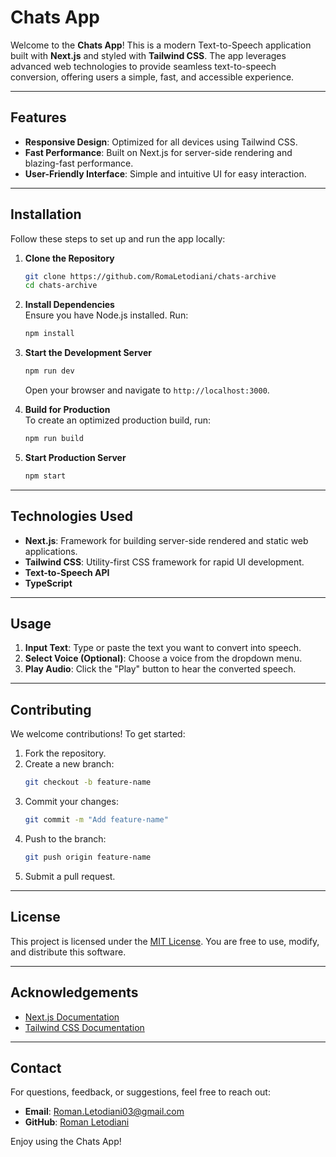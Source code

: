 # Chats App

Welcome to the **Chats App**! This is a modern Text-to-Speech application built with **Next.js** and styled with **Tailwind CSS**. The app leverages advanced web technologies to provide seamless text-to-speech conversion, offering users a simple, fast, and accessible experience.

---

## Features

- **Responsive Design**: Optimized for all devices using Tailwind CSS.
- **Fast Performance**: Built on Next.js for server-side rendering and blazing-fast performance.
- **User-Friendly Interface**: Simple and intuitive UI for easy interaction.

---

## Installation

Follow these steps to set up and run the app locally:

1. **Clone the Repository**

   ```bash
   git clone https://github.com/RomaLetodiani/chats-archive
   cd chats-archive
   ```

2. **Install Dependencies**  
   Ensure you have Node.js installed. Run:

   ```bash
   npm install
   ```

3. **Start the Development Server**

   ```bash
   npm run dev
   ```

   Open your browser and navigate to `http://localhost:3000`.

4. **Build for Production**  
   To create an optimized production build, run:

   ```bash
   npm run build
   ```

5. **Start Production Server**
   ```bash
   npm start
   ```

---

## Technologies Used

- **Next.js**: Framework for building server-side rendered and static web applications.
- **Tailwind CSS**: Utility-first CSS framework for rapid UI development.
- **Text-to-Speech API**
- **TypeScript**

---

## Usage

1. **Input Text**: Type or paste the text you want to convert into speech.
2. **Select Voice (Optional)**: Choose a voice from the dropdown menu.
3. **Play Audio**: Click the "Play" button to hear the converted speech.

---

## Contributing

We welcome contributions! To get started:

1. Fork the repository.
2. Create a new branch:
   ```bash
   git checkout -b feature-name
   ```
3. Commit your changes:
   ```bash
   git commit -m "Add feature-name"
   ```
4. Push to the branch:
   ```bash
   git push origin feature-name
   ```
5. Submit a pull request.

---

## License

This project is licensed under the [MIT License](LICENSE). You are free to use, modify, and distribute this software.

---

## Acknowledgements

- [Next.js Documentation](https://nextjs.org/docs)
- [Tailwind CSS Documentation](https://tailwindcss.com/docs)

---

## Contact

For questions, feedback, or suggestions, feel free to reach out:

- **Email**: Roman.Letodiani03@gmail.com
- **GitHub**: [Roman Letodiani](https://github.com/RomaLetodiani)

Enjoy using the Chats App!
